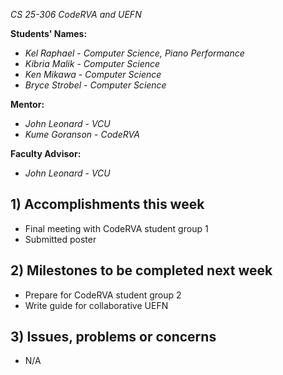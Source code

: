  *CS 25-306 CodeRVA and UEFN*

**Students' Names:**
- *Kel Raphael* - *Computer Science, Piano Performance*
- *Kibria Malik* - *Computer Science*
- *Ken Mikawa* - *Computer Science*
- *Bryce Strobel* - *Computer Science*

**Mentor:**
- *John Leonard*  - *VCU*
- *Kume Goranson* - *CodeRVA*

**Faculty Advisor:**
- *John Leonard*  - *VCU*

## 1) Accomplishments this week ##
- Final meeting with CodeRVA student group 1
- Submitted poster

## 2) Milestones to be completed next week ##
- Prepare for CodeRVA student group 2
- Write guide for collaborative UEFN

## 3) Issues, problems or concerns ##
- N/A
